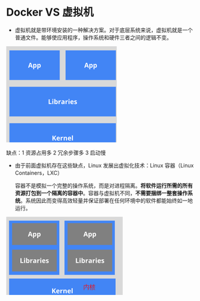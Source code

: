 









# Docker VS 虚拟机



* 虚拟机就是带环境安装的一种解决方案。对于底层系统来说，虚拟机就是一个普通文件。能够使应用程序，操作系统和硬件三者之间的逻辑不变。  

![](image.assets/QQ拼音截图20200925083241.png)

缺点：1 资源占用多 2 冗余步骤多 3 启动慢



* 由于前面虚拟机存在这些缺点，Linux 发展出虚拟化技术：Linux 容器（Linux Containers，LXC）

  容器不是模拟一个完整的操作系统，而是对进程隔离。**将软件运行所需的所有资源打包到一个隔离的容器中**。容器与虚拟机不同，**不需要捆绑一整套操作系统**。系统因此而变得高效轻量并保证部署在任何环境中的软件都能始终如一地运行。

![image-20200925083136822](image.assets/image-20200925083136822.png)





















